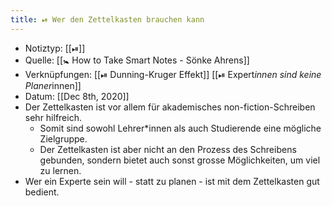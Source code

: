 ```yaml
---
title: ⏯ Wer den Zettelkasten brauchen kann
---
```


- Notiztyp: [[⏯]]
- Quelle: [[🚼 How to Take Smart Notes - Sönke Ahrens]]
- Verknüpfungen: [[⏯ Dunning-Kruger Effekt]] [[⏯ Expert*innen sind keine Planer*innen]]
- Datum: [[Dec 8th, 2020]]
- Der Zettelkasten ist vor allem für akademisches non-fiction-Schreiben sehr hilfreich.
	- Somit sind sowohl Lehrer*innen als auch Studierende eine mögliche Zielgruppe.
	- Der Zettelkasten ist aber nicht an den Prozess des Schreibens gebunden, sondern bietet auch sonst grosse Möglichkeiten, um viel zu lernen.
- Wer ein Experte sein will - statt zu planen - ist mit dem Zettelkasten gut bedient.